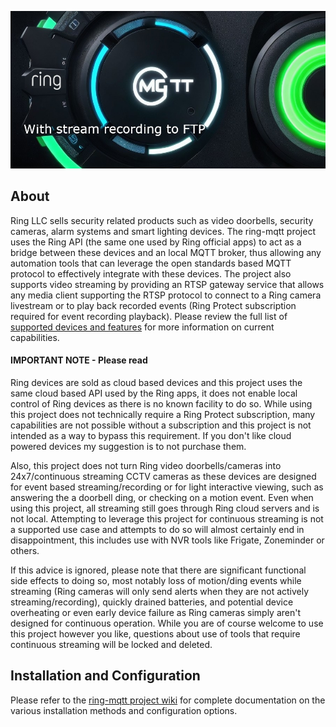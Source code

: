 ![ring-mqtt-logo](https://raw.githubusercontent.com/PatrickSt1991/ring-mqtt-v2/main/images/github.jpg)

## About
Ring LLC sells security related products such as video doorbells, security cameras, alarm systems and smart lighting devices.  The ring-mqtt project uses the Ring API (the same one used by Ring official apps) to act as a bridge between these devices and an local MQTT broker, thus allowing any automation tools that can leverage the open standards based MQTT protocol to effectively integrate with these devices.  The project also supports video streaming by providing an RTSP gateway service that allows any media client supporting the RTSP protocol to connect to a Ring camera livestream or to play back recorded events (Ring Protect subscription required for event recording playback).  Please review the full list of [supported devices and features](https://github.com/tsightler/ring-mqtt/wiki#supported-devices-and-features) for more information on current capabilities.

#### IMPORTANT NOTE - Please read
Ring devices are sold as cloud based devices and this project uses the same cloud based API used by the Ring apps, it does not enable local control of Ring devices as there is no known facility to do so.  While using this project does not technically require a Ring Protect subscription, many capabilities are not possible without a subscription and this project is not intended as a way to bypass this requirement.  If you don't like cloud powered devices my suggestion is to not purchase them.

Also, this project does not turn Ring video doorbells/cameras into 24x7/continuous streaming CCTV cameras as these devices are designed for event based streaming/recording or for light interactive viewing, such as answering the a doorbell ding, or checking on a motion event.  Even when using this project, all streaming still goes through Ring cloud servers and is not local.  Attempting to leverage this project for continuous streaming is not a supported use case and attempts to do so will almost certainly end in disappointment, this includes use with NVR tools like Frigate, Zoneminder or others.

If this advice is ignored, please note that there are significant functional side effects to doing so, most notably loss of motion/ding events while streaming (Ring cameras will only send alerts when they are not actively streaming/recording), quickly drained batteries, and potential device overheating or even early device failure as Ring cameras simply aren't designed for continuous operation.  While you are of course welcome to use this project however you like, questions about use of tools that require continuous streaming will be locked and deleted.

## Installation and Configuration
Please refer to the [ring-mqtt project wiki](https://github.com/tsightler/ring-mqtt/wiki) for complete documentation on the various installation methods and configuration options.
